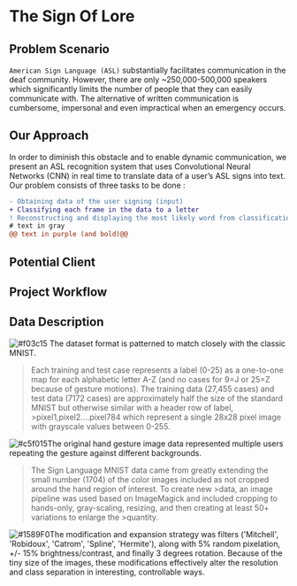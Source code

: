 # The Sign Of Lore

## Problem Scenario

`American Sign Language (ASL)` substantially facilitates communication in the deaf community. However, there are only ~250,000-500,000 speakers which significantly limits the number of people that they can easily communicate with. The alternative of written communication is cumbersome, impersonal and even impractical when an emergency occurs.

## Our Approach 

 In order to
diminish this obstacle and to enable dynamic communication, we present an ASL recognition system that uses Convolutional Neural Networks (CNN) in real time to translate data of a user’s ASL signs into text. Our problem consists of three tasks to be done :

```diff
- Obtaining data of the user signing (input)
+ Classifying each frame in the data to a letter
! Reconstructing and displaying the most likely word from classification scores (output)
# text in gray
@@ text in purple (and bold)@@
```
## Potential Client

## Project Workflow
## Data Description

![#f03c15](https://via.placeholder.com/15/f03c15/000000?text=+) The dataset format is patterned to match closely with the classic MNIST. 

>Each training and test case represents a label (0-25) as a one-to-one map for each alphabetic letter A-Z (and no cases for 9=J or 25=Z because of gesture motions). 
>The training data (27,455 cases) and test data (7172 cases) are approximately half the size of the standard MNIST but otherwise similar with a header row of label, >pixel1,pixel2….pixel784 which represent a single 28x28 pixel image with grayscale values between 0-255. 

![#c5f015](https://via.placeholder.com/15/c5f015/000000?text=+)The original hand gesture image data represented multiple users repeating the gesture against different backgrounds.

>The Sign Language MNIST data came from greatly extending the small number (1704) of the color images included as not cropped around the hand region of interest. To create new >data, an image pipeline was used based on ImageMagick and included cropping to hands-only, gray-scaling, resizing, and then creating at least 50+ variations to enlarge the >quantity. 

![#1589F0](https://via.placeholder.com/15/1589F0/000000?text=+)The modification and expansion strategy was filters ('Mitchell', 'Robidoux', 'Catrom', 'Spline', 'Hermite'), along with 5% random pixelation, +/- 15% brightness/contrast, and finally 3 degrees rotation. Because of the tiny size of the images, these modifications effectively alter the resolution and class separation in interesting, controllable ways.
